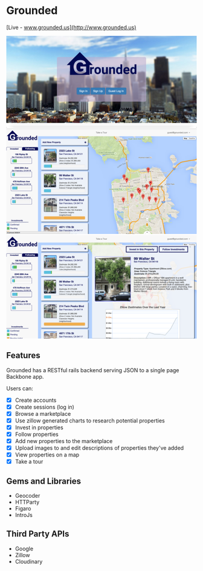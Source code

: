 # Grounded

[Live - www.grounded.us](http://www.grounded.us)

![screenshot1]
![screenshot2]
![screenshot3]

## Features
Grounded has a RESTful rails backend serving JSON to a single page Backbone app.

Users can:

- [x] Create accounts
- [x] Create sessions (log in)
- [x] Browse a marketplace
- [x] Use zillow generated charts to research potential properties
- [x] Invest in properties
- [x] Follow properties
- [x] Add new properties to the marketplace
- [x] Upload images to and edit descriptions of properties they've added
- [x] View properties on a map
- [x] Take a tour

## Gems and Libraries

* Geocoder
* HTTParty
* Figaro
* IntroJs


## Third Party APIs

* Google
* Zillow
* Cloudinary

[screenshot1]: ./app/assets/images/readme/grounded.png
[screenshot2]: ./app/assets/images/readme/propertyindex.png
[screenshot3]: ./app/assets/images/readme/propertymodal.png
